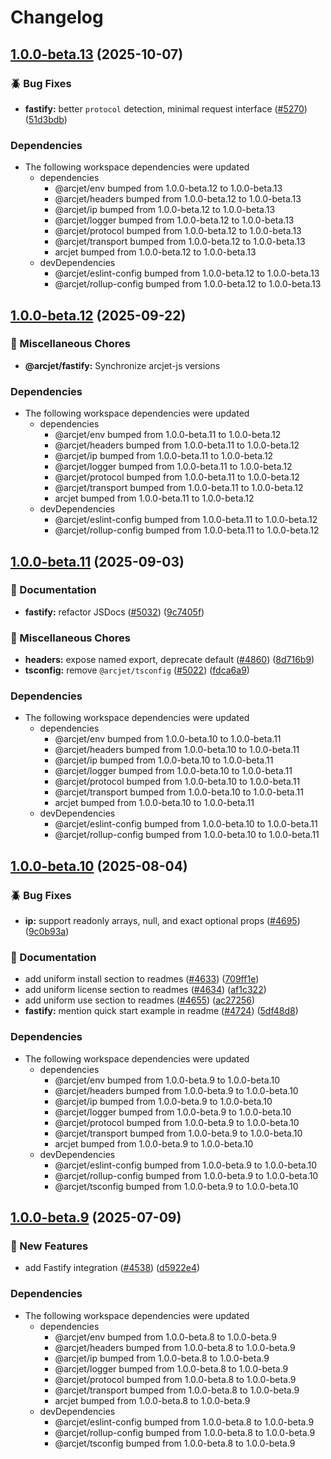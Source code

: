 # Changelog

## [1.0.0-beta.13](https://github.com/arcjet/arcjet-js/compare/v1.0.0-beta.12...@arcjet/fastify-v1.0.0-beta.13) (2025-10-07)


### 🪲 Bug Fixes

* **fastify:** better `protocol` detection, minimal request interface ([#5270](https://github.com/arcjet/arcjet-js/issues/5270)) ([51d3bdb](https://github.com/arcjet/arcjet-js/commit/51d3bdb1c864d98684c73ce0516b5ebe0622b00d))


### Dependencies

* The following workspace dependencies were updated
  * dependencies
    * @arcjet/env bumped from 1.0.0-beta.12 to 1.0.0-beta.13
    * @arcjet/headers bumped from 1.0.0-beta.12 to 1.0.0-beta.13
    * @arcjet/ip bumped from 1.0.0-beta.12 to 1.0.0-beta.13
    * @arcjet/logger bumped from 1.0.0-beta.12 to 1.0.0-beta.13
    * @arcjet/protocol bumped from 1.0.0-beta.12 to 1.0.0-beta.13
    * @arcjet/transport bumped from 1.0.0-beta.12 to 1.0.0-beta.13
    * arcjet bumped from 1.0.0-beta.12 to 1.0.0-beta.13
  * devDependencies
    * @arcjet/eslint-config bumped from 1.0.0-beta.12 to 1.0.0-beta.13
    * @arcjet/rollup-config bumped from 1.0.0-beta.12 to 1.0.0-beta.13

## [1.0.0-beta.12](https://github.com/arcjet/arcjet-js/compare/v1.0.0-beta.11...@arcjet/fastify-v1.0.0-beta.12) (2025-09-22)


### 🧹 Miscellaneous Chores

* **@arcjet/fastify:** Synchronize arcjet-js versions


### Dependencies

* The following workspace dependencies were updated
  * dependencies
    * @arcjet/env bumped from 1.0.0-beta.11 to 1.0.0-beta.12
    * @arcjet/headers bumped from 1.0.0-beta.11 to 1.0.0-beta.12
    * @arcjet/ip bumped from 1.0.0-beta.11 to 1.0.0-beta.12
    * @arcjet/logger bumped from 1.0.0-beta.11 to 1.0.0-beta.12
    * @arcjet/protocol bumped from 1.0.0-beta.11 to 1.0.0-beta.12
    * @arcjet/transport bumped from 1.0.0-beta.11 to 1.0.0-beta.12
    * arcjet bumped from 1.0.0-beta.11 to 1.0.0-beta.12
  * devDependencies
    * @arcjet/eslint-config bumped from 1.0.0-beta.11 to 1.0.0-beta.12
    * @arcjet/rollup-config bumped from 1.0.0-beta.11 to 1.0.0-beta.12

## [1.0.0-beta.11](https://github.com/arcjet/arcjet-js/compare/v1.0.0-beta.10...@arcjet/fastify-v1.0.0-beta.11) (2025-09-03)


### 📝 Documentation

* **fastify:** refactor JSDocs ([#5032](https://github.com/arcjet/arcjet-js/issues/5032)) ([9c7405f](https://github.com/arcjet/arcjet-js/commit/9c7405f4db86353758e4b4e17fc360aff7e512f5))


### 🧹 Miscellaneous Chores

* **headers:** expose named export, deprecate default ([#4860](https://github.com/arcjet/arcjet-js/issues/4860)) ([8d716b9](https://github.com/arcjet/arcjet-js/commit/8d716b99430470a842f2648092736098abdaab66))
* **tsconfig:** remove `@arcjet/tsconfig` ([#5022](https://github.com/arcjet/arcjet-js/issues/5022)) ([fdca6a9](https://github.com/arcjet/arcjet-js/commit/fdca6a9b052fa6711cc56f81b46b19bd6aa7acbb))


### Dependencies

* The following workspace dependencies were updated
  * dependencies
    * @arcjet/env bumped from 1.0.0-beta.10 to 1.0.0-beta.11
    * @arcjet/headers bumped from 1.0.0-beta.10 to 1.0.0-beta.11
    * @arcjet/ip bumped from 1.0.0-beta.10 to 1.0.0-beta.11
    * @arcjet/logger bumped from 1.0.0-beta.10 to 1.0.0-beta.11
    * @arcjet/protocol bumped from 1.0.0-beta.10 to 1.0.0-beta.11
    * @arcjet/transport bumped from 1.0.0-beta.10 to 1.0.0-beta.11
    * arcjet bumped from 1.0.0-beta.10 to 1.0.0-beta.11
  * devDependencies
    * @arcjet/eslint-config bumped from 1.0.0-beta.10 to 1.0.0-beta.11
    * @arcjet/rollup-config bumped from 1.0.0-beta.10 to 1.0.0-beta.11

## [1.0.0-beta.10](https://github.com/arcjet/arcjet-js/compare/v1.0.0-beta.9...@arcjet/fastify-v1.0.0-beta.10) (2025-08-04)


### 🪲 Bug Fixes

* **ip:** support readonly arrays, null, and exact optional props ([#4695](https://github.com/arcjet/arcjet-js/issues/4695)) ([9c0b93a](https://github.com/arcjet/arcjet-js/commit/9c0b93abfd97a1f15972806fc34ad760abfb3521))


### 📝 Documentation

* add uniform install section to readmes ([#4633](https://github.com/arcjet/arcjet-js/issues/4633)) ([709ff1e](https://github.com/arcjet/arcjet-js/commit/709ff1e2e2c182dcafe1f15a630c026e97f59d76))
* add uniform license section to readmes ([#4634](https://github.com/arcjet/arcjet-js/issues/4634)) ([af1c322](https://github.com/arcjet/arcjet-js/commit/af1c322213daa016adb01ce9a26f96b7c546b107))
* add uniform use section to readmes ([#4655](https://github.com/arcjet/arcjet-js/issues/4655)) ([ac27256](https://github.com/arcjet/arcjet-js/commit/ac272568098e43ed70700625ed605ae76cb63fec))
* **fastify:** mention quick start example in readme ([#4724](https://github.com/arcjet/arcjet-js/issues/4724)) ([5df48d8](https://github.com/arcjet/arcjet-js/commit/5df48d819aa333ffa5ac3c5788a87fc044b8eb35))


### Dependencies

* The following workspace dependencies were updated
  * dependencies
    * @arcjet/env bumped from 1.0.0-beta.9 to 1.0.0-beta.10
    * @arcjet/headers bumped from 1.0.0-beta.9 to 1.0.0-beta.10
    * @arcjet/ip bumped from 1.0.0-beta.9 to 1.0.0-beta.10
    * @arcjet/logger bumped from 1.0.0-beta.9 to 1.0.0-beta.10
    * @arcjet/protocol bumped from 1.0.0-beta.9 to 1.0.0-beta.10
    * @arcjet/transport bumped from 1.0.0-beta.9 to 1.0.0-beta.10
    * arcjet bumped from 1.0.0-beta.9 to 1.0.0-beta.10
  * devDependencies
    * @arcjet/eslint-config bumped from 1.0.0-beta.9 to 1.0.0-beta.10
    * @arcjet/rollup-config bumped from 1.0.0-beta.9 to 1.0.0-beta.10
    * @arcjet/tsconfig bumped from 1.0.0-beta.9 to 1.0.0-beta.10

## [1.0.0-beta.9](https://github.com/arcjet/arcjet-js/compare/v1.0.0-beta.8...@arcjet/fastify-v1.0.0-beta.9) (2025-07-09)


### 🚀 New Features

* add Fastify integration ([#4538](https://github.com/arcjet/arcjet-js/issues/4538)) ([d5922e4](https://github.com/arcjet/arcjet-js/commit/d5922e4c40d3485ab111f8ae587c5c6a6fb716e4))


### Dependencies

* The following workspace dependencies were updated
  * dependencies
    * @arcjet/env bumped from 1.0.0-beta.8 to 1.0.0-beta.9
    * @arcjet/headers bumped from 1.0.0-beta.8 to 1.0.0-beta.9
    * @arcjet/ip bumped from 1.0.0-beta.8 to 1.0.0-beta.9
    * @arcjet/logger bumped from 1.0.0-beta.8 to 1.0.0-beta.9
    * @arcjet/protocol bumped from 1.0.0-beta.8 to 1.0.0-beta.9
    * @arcjet/transport bumped from 1.0.0-beta.8 to 1.0.0-beta.9
    * arcjet bumped from 1.0.0-beta.8 to 1.0.0-beta.9
  * devDependencies
    * @arcjet/eslint-config bumped from 1.0.0-beta.8 to 1.0.0-beta.9
    * @arcjet/rollup-config bumped from 1.0.0-beta.8 to 1.0.0-beta.9
    * @arcjet/tsconfig bumped from 1.0.0-beta.8 to 1.0.0-beta.9
